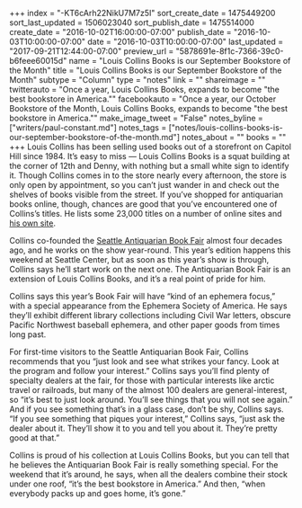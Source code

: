 +++
index = "-KT6cArh22NikU7M7z5I"
sort_create_date = 1475449200
sort_last_updated = 1506023040
sort_publish_date = 1475514000
create_date = "2016-10-02T16:00:00-07:00"
publish_date = "2016-10-03T10:00:00-07:00"
date = "2016-10-03T10:00:00-07:00"
last_updated = "2017-09-21T12:44:00-07:00"
preview_url = "5878691e-8f1c-7366-39c0-b6feee60015d"
name = "Louis Collins Books is our September Bookstore of the Month"
title = "Louis Collins Books is our September Bookstore of the Month"
subtype = "Column"
type = "notes"
link = ""
shareimage = ""
twitterauto = "Once a year, Louis Collins Books, expands to become \"the best bookstore in America.\""
facebookauto = "Once a year, our October Bookstore of the Month, Louis Collins Books, expands to become \"the best bookstore in America.\""
make_image_tweet = "False"
notes_byline = ["writers/paul-constant.md"]
notes_tags = ["notes/louis-collins-books-is-our-september-bookstore-of-the-month.md"]
notes_about = ""
books = ""
+++
Louis Collins has been selling used books out of a storefront on Capitol Hill since 1984. It’s easy to miss — Louis Collins Books is a squat building at the corner of 12th and Denny, with nothing but a small white sign to identify it. Though Collins comes in to the store nearly every afternoon, the store is only open by appointment, so you can’t just wander in and check out the shelves of books visible from the street. If you’ve shopped for antiquarian books online, though, chances are good that you’ve encountered one of Collins’s titles. He lists some 23,000 titles on a number of online sites and [his own site]( http://www.collinsbooks.com/). 

Collins co-founded the [Seattle Antiquarian Book Fair]( http://www.seattlebookfair.com/) almost four decades ago, and he works on the show year-round. This year’s edition happens this weekend at Seattle Center, but as soon as this year’s show is through, Collins says he’ll start work on the next one. The Antiquarian Book Fair is an extension of Louis Collins Books, and it’s a real point of pride for him.

Collins says this year’s Book Fair will have “kind of an ephemera focus,” with a special appearance from the Ephemera Society of America. He says they’ll exhibit different library collections including Civil War letters, obscure Pacific Northwest baseball ephemera, and other paper goods from times long past.

For first-time visitors to the Seattle Antiquarian Book Fair, Collins recommends that you “just look and see what strikes your fancy. Look at the program and follow your interest.” Collins says you’ll find plenty of specialty dealers at the fair, for those with particular interests like arctic travel or railroads, but many of the almost 100 dealers are general-interest, so “it’s best to just look around. You’ll see things that you will not see again.” And if you see something that’s in a glass case, don’t be shy, Collins says. “If you see something that piques your interest,” Collins says, “just ask the dealer about it. They’ll show it to you and tell you about it. They’re pretty good at that.” 

Collins is proud of his collection at Louis Collins Books, but you can tell that he believes the Antiquarian Book Fair is really something special. For the weekend that it’s around, he says, when all the dealers combine their stock under one roof, “it’s the best bookstore in America.” And then, “when everybody packs up and goes home, it’s gone.”
